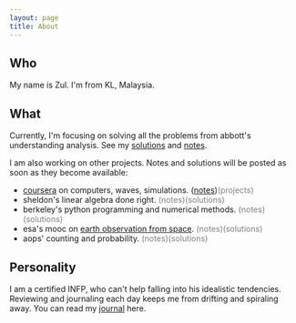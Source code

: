 ```yaml
---
layout: page
title: About
---
```


## Who

My name is Zul. I'm from KL, Malaysia. 

## What

Currently, I'm focusing on solving all the problems from abbott's understanding analysis. See my [solutions](https://zulfadz.github.io/abbott-solution/) and [notes](https://zulfadz.github.io/abbott/).

I am also working on other projects. Notes and solutions will be posted as soon as they become available:

+ [coursera](https://www.coursera.org/learn/computers-waves-simulations) on computers, waves, simulations. ([notes](https://zul.rocks/waves-coursera/))<span style="color:gray">(projects)</span>
+ sheldon's linear algebra done right. <span style="color:gray">(notes)(solutions)</span>
+  berkeley's python programming and numerical methods. <span style="color:gray">(notes)(solutions)</span>
+ esa's mooc on [earth observation from space](https://www.imperativemoocs.com/courses/the-optical-view). <span style="color:gray">(notes)(solutions)</span>
+ aops' counting and probability. <span style="color:gray">(notes)(solutions)</span>

## Personality

I am a certified INFP, who can't help falling into his idealistic tendencies. Reviewing and journaling each day keeps me from drifting and spiraling away. You can read my [journal](https://zul.rocks/journal/) here.


